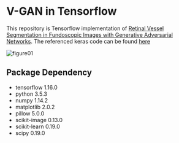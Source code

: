 # V-GAN in Tensorflow
This repository is Tensorflow implementation of [Retinal Vessel Segmentation in Fundoscopic Images with Generative Adversarial Networks](https://arxiv.org/pdf/1706.09318.pdf). The referenced keras code can be found [here](https://bitbucket.org/woalsdnd/v-gan/downloads/)

![figure01](https://user-images.githubusercontent.com/37034031/38225319-55f0c47c-372f-11e8-839d-a544b06edfc0.png)

## Package Dependency
- tensorflow 1.16.0
- python 3.5.3
- numpy 1.14.2
- matplotlib 2.0.2
- pillow 5.0.0
- scikit-image 0.13.0
- scikit-learn 0.19.0
- scipy 0.19.0
